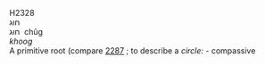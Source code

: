 <body>
  <p>H2328<br>  חוּג  <br> חוּג  ‎  chûg  <br><i>khoog </i><br>A primitive root (compare <a href="h2287.htm">2287</a> ; to describe a <i>circle: - </i>compassive<br></p>
 </body>